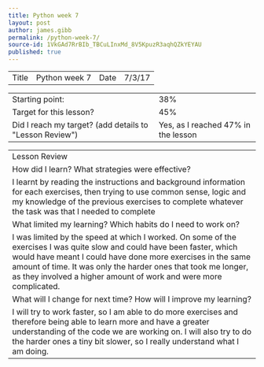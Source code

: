 ```yaml
---
title: Python week 7
layout: post
author: james.gibb
permalink: /python-week-7/
source-id: 1VkGAd7RrBIb_TBCuLInxMd_8V5KpuzR3aqhQZkYEYAU
published: true
---
```

<table>
  <tr>
    <td>Title</td>
    <td>Python week 7 </td>
    <td>Date</td>
    <td>7/3/17</td>
  </tr>
</table>


<table>
  <tr>
    <td>Starting point:</td>
    <td>38%</td>
  </tr>
  <tr>
    <td>Target for this lesson?</td>
    <td>45%</td>
  </tr>
  <tr>
    <td>Did I reach my target? 
(add details to "Lesson Review")</td>
    <td>Yes, as I reached 47% in the lesson</td>
  </tr>
</table>


<table>
  <tr>
    <td>Lesson Review</td>
  </tr>
  <tr>
    <td>How did I learn? What strategies were effective? </td>
  </tr>
  <tr>
    <td>I learnt by reading the instructions and background information for each exercises, then trying to use common sense, logic and my knowledge of the previous exercises to complete whatever the task was that I needed to complete 
</td>
  </tr>
  <tr>
    <td>What limited my learning? Which habits do I need to work on? </td>
  </tr>
  <tr>
    <td>I was limited by the speed at which I worked. On some of the exercises I was quite slow and could have been faster, which would have meant I could have done more exercises in the same amount of time. It was only the harder ones that took me longer, as they involved a higher amount of work and were more complicated.</td>
  </tr>
  <tr>
    <td>What will I change for next time? How will I improve my learning?</td>
  </tr>
  <tr>
    <td>I will try to work faster, so I am able to do more exercises and therefore being able to learn more and have a greater understanding of the code we are working on. I will also try to do the harder ones a tiny bit slower, so I really understand what I am doing.</td>
  </tr>
</table>


